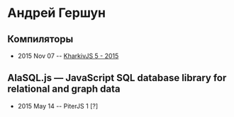 # Андрей Гершун

## Компиляторы
- 2015 Nov 07 -- [KharkivJS 5 - 2015](https://www.youtube.com/watch?v=wabHD8fZUmw)    
## AlaSQL.js — JavaScript SQL database library for relational and graph data
- 2015 May 14 -- PiterJS 1 [?]   
